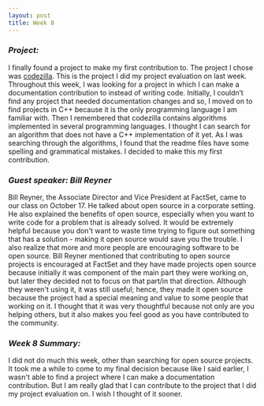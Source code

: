 ```yaml
---
layout: post
title: Week 8
---
```

### **_Project:_**    
I finally found a project to make my first contribution to. The project I chose was [codezilla](https://github.com/Asiatik/codezilla). This is the project I did my project evaluation on last week. Throughout this week, I was looking for a project in which I can make a documentation contribution to instead of writing code. Initially, I couldn’t find any project that needed documentation changes and so, I moved on to find projects in C++ because it is the only programming language I am familiar with. Then I remembered that codezilla contains algorithms implemented in several programming languages. I thought I can search for an algorithm that does not have a C++ implementation of it yet. As I was searching through the algorithms, I found that the readme files have some spelling and grammatical mistakes. I decided to make this my first contribution.  

### **_Guest speaker: Bill Reyner_**  
Bill Reyner, the Associate Director and Vice President at FactSet, came to our class on October 17. He talked about open source in a corporate setting. He also explained the benefits of open source, especially when you want to write code for a problem that is already solved. It would be extremely helpful because you don't want to waste time trying to figure out something that has a solution - making it open source would save you the trouble. I also realize that more and more people are encouraging software to be open source. Bill Reyner mentioned that contributing to open source projects is encouraged at FactSet and they have made projects open source because initially it was component of the main part they were working on, but later they decided not to focus on that part/in that direction. Although they weren't using it, it was still useful; hence, they made it open source because the project had a special meaning and value to some people that working on it. I thought that it was very thoughtful because not only are you helping others, but it also makes you feel good as you have contributed to the community.  

### **_Week 8 Summary:_**  
I did not do much this week, other than searching for open source projects. It took me a while to come to my final decision because like I said earlier, I wasn't able to find a project where I can make a documentation contribution. But I am really glad that I can contribute to the project that I did my project evaluation on. I wish I thought of it sooner. 
